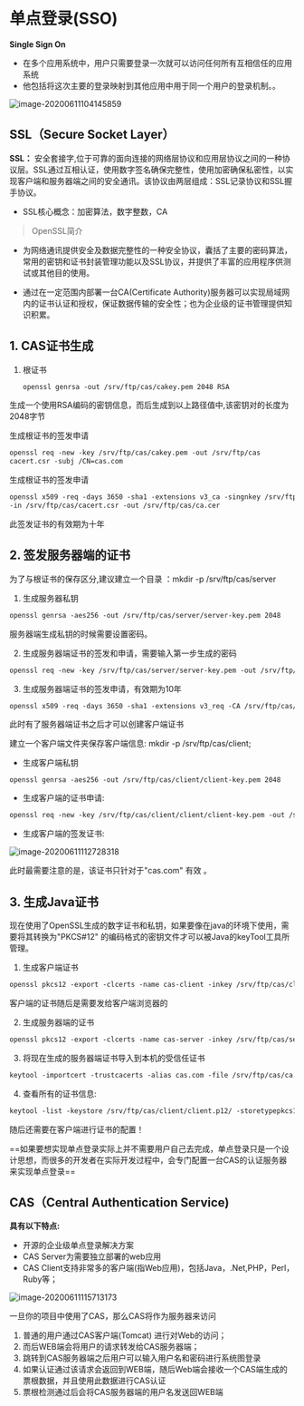 # 单点登录(SSO)

**Single Sign On**

- 在多个应用系统中，用户只需要登录一次就可以访问任何所有互相信任的应用系统
- 他包括将这次主要的登录映射到其他应用中用于同一个用户的登录机制。。

![image-20200611104145859](https://gitee.com/ChenbinRR/images/raw/master/typora-user-images/image-20200611104145859.png)

## SSL（Secure Socket Layer）

**SSL：** 安全套接字,位于可靠的面向连接的网络层协议和应用层协议之间的一种协议层。SSL通过互相认证，使用数字签名确保完整性，使用加密确保私密性，以实现客户端和服务器端之间的安全通讯。该协议由两层组成：SSL记录协议和SSL握手协议。

- SSL核心概念：加密算法，数字整数，CA

> OpenSSL简介

- 为网络通讯提供安全及数据完整性的一种安全协议，囊括了主要的密码算法，常用的密钥和证书封装管理功能以及SSL协议，并提供了丰富的应用程序供测试或其他目的使用。

-  通过在一定范围内部署一台CA(Certificate Authority)服务器可以实现局域网内的证书认证和授权，保证数据传输的安全性；也为企业级的证书管理提供知识积累。

## 1. CAS证书生成

1. 根证书

   ```xml
   openssl genrsa -out /srv/ftp/cas/cakey.pem 2048 RSA
   ```

生成一个使用RSA编码的密钥信息，而后生成到以上路径值中,该密钥对的长度为2048字节

生成根证书的签发申请

```xml
openssl req -new -key /srv/ftp/cas/cakey.pem -out /srv/ftp/cas
cacert.csr -subj /CN=cas.com
```

生成根证书的签发申请

```xml
openssl x509 -req -days 3650 -sha1 -extensions v3_ca -singnkey /srv/ftp/cas/cakey.pem
-in /srv/ftp/cas/cacert.csr -out /srv/ftp/cas/ca.cer
```

此签发证书的有效期为十年

## 2. 签发服务器端的证书

为了与根证书的保存区分,建议建立一个目录 ：mkdir -p /srv/ftp/cas/server

1. 生成服务器私钥

```xml
openssl genrsa -aes256 -out /srv/ftp/cas/server/server-key.pem 2048
```

服务器端生成私钥的时候需要设置密码。

2. 生成服务器端证书的签发和申请，需要输入第一步生成的密码

```xml
openssl req -new -key /srv/ftp/cas/server/server-key.pem -out /srv/ftp/cas/server/server.csr -subj /CN=cas.com
```



3. 生成服务器端证书的签发申请，有效期为10年

```xml
openssl x509 -req -days 3650 -sha1 -extensions v3_req -CA /srv/ftp/cas/ca.cer -CAkey /srv/ftp/cas/cakey.pem -CAserial /srv/ftp/cas/server/ca.srl -CAcreateserial  -in /srv/ftp/cas/server/server.csr -out /srv/ftp/cas/server/server.cer
```

此时有了服务器端证书之后才可以创建客户端证书

建立一个客户端文件夹保存客户端信息: mkdir -p /srv/ftp/cas/client;

-   生成客户端私钥

```xm
openssl genrsa -aes256 -out /srv/ftp/cas/client/client-key.pem 2048									
```

- 生成客户端的证书申请:

```xml
openssl req -new -key /srv/ftp/cas/client/client/client-key.pem -out /srv/ftp/cas/client/client.csr -subj /CN=cas.com	
```

- 生成客户端的签发证书:

![image-20200611112728318](https://gitee.com/ChenbinRR/images/raw/master/typora-user-images/image-20200611112728318.png)

此时最需要注意的是，该证书只针对于"cas.com" 有效 。

## 3. 生成Java证书

 现在使用了OpenSSL生成的数字证书和私钥，如果要像在java的环境下使用，需要将其转换为"PKCS#12" 的编码格式的密钥文件才可以被Java的keyTool工具所管理。

1. 生成客户端证书

```xml
openssl pkcs12 -export -clcerts -name cas-client -inkey /srv/ftp/cas/client/client-key.pem -in /srv/ftp/cas/client/client.cer -out /srv/ftp/cas/client/client.p12
```

客户端的证书随后是需要发给客户端浏览器的

2. 生成服务器端的证书

```xml
openssl pkcs12 -export -clcerts -name cas-server -inkey /srv/ftp/cas/server/server-key.pem -in /srv/ftp/cas/server/server.cer -out /srv/ftp/cas/server/server.p12
```

3. 将现在生成的服务器端证书导入到本机的受信任证书

```xml
keytool -importcert -trustcacerts -alias cas.com -file /srv/ftp/cas/ca.cer -keystore /usr/local/tomcat/ca-trust.p12
```

4.  查看所有的证书信息:

```xml
keytool -list -keystore /srv/ftp/cas/client/client.p12/ -storetypepkcs12 -v
```

随后还需要在客户端进行证书的配置！

==如果要想实现单点登录实际上并不需要用户自己去完成，单点登录只是一个设计思想，而很多的开发者在实际开发过程中，会专门配置一台CAS的认证服务器来实现单点登录==

## CAS（Central Authentication Service)

**具有以下特点:**

- 开源的企业级单点登录解决方案
- CAS Server为需要独立部署的web应用
- CAS Client支持非常多的客户端(指Web应用)，包括Java，.Net,PHP，Perl，Ruby等；

![image-20200611115713173](https://gitee.com/ChenbinRR/images/raw/master/typora-user-images/image-20200611115713173.png)

一旦你的项目中使用了CAS，那么CAS将作为服务器来访问

1. 普通的用户通过CAS客户端(Tomcat) 进行对Web的访问；
2. 而后WEB端会将用户的请求转发给CAS服务器端；
3. 跳转到CAS服务器端之后用户可以输入用户名和密码进行系统图登录
4. 如果认证通过该请求会返回到WEB端，随后Web端会接收一个CAS端生成的票根数据，并且使用此数据进行CAS认证
5. 票根检测通过后会将CAS服务器端的用户名发送回WEB端





























